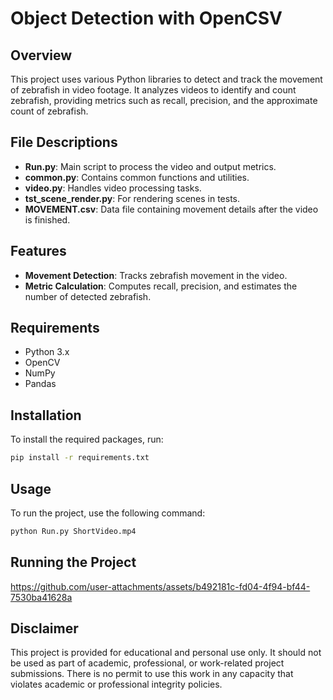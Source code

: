 # Object Detection with OpenCSV

## Overview
This project uses various Python libraries to detect and track the movement of zebrafish in video footage. It analyzes videos to identify and count zebrafish, providing metrics such as recall, precision, and the approximate count of zebrafish.

## File Descriptions
- **Run.py**: Main script to process the video and output metrics.
- **common.py**: Contains common functions and utilities.
- **video.py**: Handles video processing tasks.
- **tst_scene_render.py**: For rendering scenes in tests.
- **MOVEMENT.csv**: Data file containing movement details after the video is finished.
  
## Features
- **Movement Detection**: Tracks zebrafish movement in the video.
- **Metric Calculation**: Computes recall, precision, and estimates the number of detected zebrafish.

## Requirements
- Python 3.x
- OpenCV
- NumPy
- Pandas

## Installation
To install the required packages, run:
```bash
pip install -r requirements.txt
```

## Usage
To run the project, use the following command:
```bash
python Run.py ShortVideo.mp4
```

## Running the Project
https://github.com/user-attachments/assets/b492181c-fd04-4f94-bf44-7530ba41628a

## Disclaimer
This project is provided for educational and personal use only. It should not be used as part of academic, professional, or work-related project submissions. There is no permit to use this work in any capacity that violates academic or professional integrity policies.
